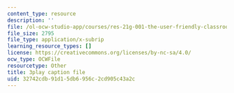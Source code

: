 ```yaml
---
content_type: resource
description: ''
file: /ol-ocw-studio-app/courses/res-21g-001-the-user-friendly-classroom-fall-2020/32742cdb91d15db6956c2cd905c43a2c_uPsMwJ116lQ.vtt
file_size: 2795
file_type: application/x-subrip
learning_resource_types: []
license: https://creativecommons.org/licenses/by-nc-sa/4.0/
ocw_type: OCWFile
resourcetype: Other
title: 3play caption file
uid: 32742cdb-91d1-5db6-956c-2cd905c43a2c
---
```

